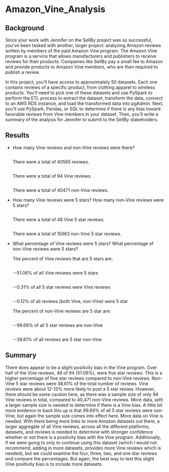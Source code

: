 # Amazon_Vine_Analysis

## Background

Since your work with Jennifer on the SellBy project was so successful, you’ve been tasked with another, larger project: analyzing Amazon reviews written by members of the paid Amazon Vine program. The Amazon Vine program is a service that allows manufacturers and publishers to receive reviews for their products. Companies like SellBy pay a small fee to Amazon and provide products to Amazon Vine members, who are then required to publish a review.

In this project, you’ll have access to approximately 50 datasets. Each one contains reviews of a specific product, from clothing apparel to wireless products. You’ll need to pick one of these datasets and use PySpark to perform the ETL process to extract the dataset, transform the data, connect to an AWS RDS instance, and load the transformed data into pgAdmin. Next, you’ll use PySpark, Pandas, or SQL to determine if there is any bias toward favorable reviews from Vine members in your dataset. Then, you’ll write a summary of the analysis for Jennifer to submit to the SellBy stakeholders.

## Results

- How many Vine reviews and non-Vine reviews were there?

  ![]()

  There were a total of 40565 reviews.

  ![]()

  There were a total of 94 Vine reviews.

  ![]()

  There were a total of 40471 non-Vine reviews.

- How many Vine reviews were 5 stars? How many non-Vine reviews were 5 stars?

  ![]()

  There were a total of 48 Vine 5 star reviews.

  ![]()

  There were a total of 15663 non-Vine 5 star reviews.

- What percentage of Vine reviews were 5 stars? What percentage of non-Vine reviews were 5 stars?

  The percent of Vine reviews that are 5 stars are:

  ![]()

  --51.06% of all Vine reviews were 5 stars

  ![]()

  --0.31% of all 5 star reviews were Vine reviews

  ![]()

  --0.12% of all reviews (both Vine, non-Vine) were 5 star

  The percent of non-Vine reviews are 5 star are:

  ![]()

  --99.69% of all 5 star reviews are non-Vine

  ![]()

  --38.61% of all reviews are 5 star non-Vine

## Summary

There does appear to be a slight positivity bias in the Vine program. Over half of the Vine reviews, 48 of 94 (51.06%), were five star reviews. This is a higher percentage of five star reviews compared to non-Vine reviews. Non-Vine 5 star reviews were 38.61% of the total number of reviews. Vine reviews were about 12-13% more likely to post a 5 star review. However, there should be some caution here, as there was a sample size of only 94 Vine reviews in total, compared to 40,471 non-Vine reviews. More data, with a larger sample size is needed to determine if there is a Vine bias. A little bit more evidence to back this up is that 99.69% of all 5 star reviews were non-Vine, but again the sample size comes into effect here. More data on Vine is needed. With there being more links to more Amazon datasets out there, a larger aggregate of all Vine reviews, across all the different platforms, datasets, and reviews is needed to determine with stronger confidence whether or not there is a positivity bias with the Vine program. Additionally, if we were going to only to continue using this dataset (which I would not recommend, adding in more datasets, provides more Vine reviews which is needed), but we could examine the four, three, two, and one star reviews and compare the percentages. But again, the best way to test this slight Vine positivity bias is to include more datasets.
